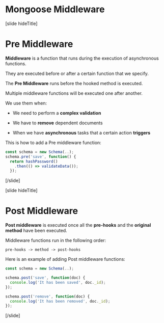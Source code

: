 # Mongoose Middleware

[slide hideTitle]

# Pre Middleware

**Middleware** is a function that runs during the execution of asynchronous functions.

They are executed before or after a certain function that we specify.

The **Pre Middleware** runs before the hooked method is executed.

Multiple middleware functions will be executed one after another.

We use them when:

- We need to perform a **complex validation**

- We have to **remove** dependent documents

- When we have **asynchronous** tasks that a certain action **triggers**

This is how to add a Pre middleware function:

``` js
const schema = new Schema(..);
schema.pre('save', function() { 
  return hashPassword()
    .then(() => validateData());
  });
```
[/slide]


[slide hideTitle]

# Post Middleware

**Post middleware** is executed once all the **pre-hooks** and the **original method** have been executed.

Middleware functions run in the following order:

`pre-hooks -> method -> post-hooks`

Here is an example of adding Post middleware functions:

``` js
const schema = new Schema(..);

schema.post('save', function(doc) { 
  console.log('It has been saved', doc._id); 
}); 

schema.post('remove', function(doc) { 
  console.log('It has been removed', doc._id); 
});
```
[/slide]
